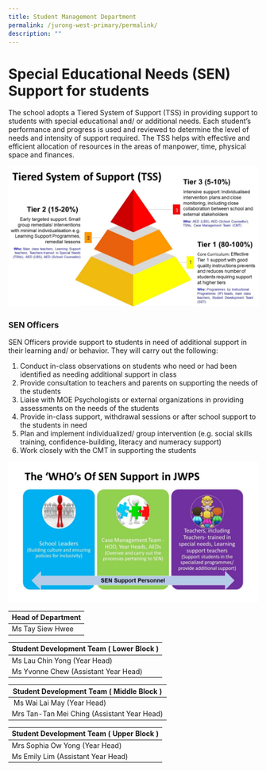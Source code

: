 ```yaml
---
title: Student Management Department
permalink: /jurong-west-primary/permalink/
description: ""
---
```

# Special Educational Needs (SEN) Support for students

The school adopts a Tiered System of Support (TSS) in providing support to students with special educational and/ or additional needs. Each student’s performance and progress is used and reviewed to determine the level of needs and intensity of support required. The TSS helps with effective and efficient allocation of resources in the areas of manpower, time, physical space and finances.

![TSS](/images/TSS.jpg)

### **SEN Officers**

SEN Officers provide support to students in need of additional support in their learning and/ or behavior. They will carry out the following:

1) Conduct in-class observations on students who need or had been identified as needing additional support in class
2) Provide consultation to teachers and parents on supporting the needs of the students
3) Liaise with MOE Psychologists or external organizations in providing assessments on the needs of the students
4) Provide in-class support, withdrawal sessions or after school support to the students in need
5) Plan and implement individualized/ group intervention (e.g. social skills training, confidence-building, literacy and numeracy support)
6) Work closely with the CMT in supporting the students

![TSNp](/images/TSN%20support%20personnel.jpg)




| Head of Department |
| --- |
| Ms Tay Siew Hwee  

  

| Student Development Team ( Lower Block ) |
| --- |
| Ms Lau Chin Yong  (Year Head) 
| Ms Yvonne Chew  (Assistant Year Head)


| Student Development Team ( Middle Block ) |
| --- |
|  Ms Wai Lai May  (Year Head)  
| Mrs Tan-Tan Mei Ching  (Assistant Year Head) 
 
 
| Student Development Team ( Upper Block ) |
| --- |
| Mrs Sophia Ow Yong  (Year Head) 
| Ms Emily Lim  (Assistant Year Head)